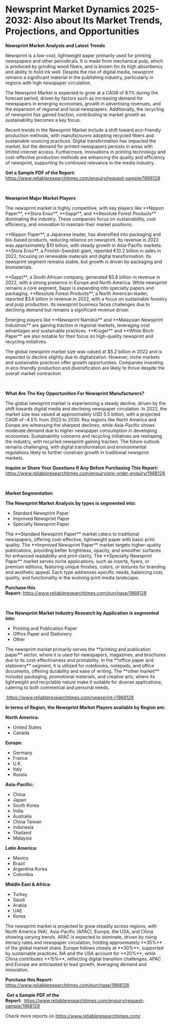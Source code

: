 <p><h1>Newsprint Market Dynamics 2025-2032: Also about Its Market Trends, Projections, and Opportunities</h1></p><p><strong>Newsprint Market Analysis and Latest Trends</strong></p>
<p><p>Newsprint is a low-cost, lightweight paper primarily used for printing newspapers and other periodicals. It is made from mechanical pulp, which is produced by grinding wood fibers, and is known for its high absorbency and ability to hold ink well. Despite the rise of digital media, newsprint remains a significant material in the publishing industry, particularly in regions with high newspaper circulation.</p><p>The Newsprint Market is expected to grow at a CAGR of 8.1% during the forecast period, driven by factors such as increasing demand for newspapers in emerging economies, growth in advertising revenues, and the expansion of regional and local newspapers. Additionally, the recycling of newsprint has gained traction, contributing to market growth as sustainability becomes a key focus.</p><p>Recent trends in the Newsprint Market include a shift toward eco-friendly production methods, with manufacturers adopting recycled fibers and sustainable sourcing practices. Digital transformation has impacted the market, but the demand for printed newspapers persists in areas with limited internet access. Furthermore, innovations in printing technology and cost-effective production methods are enhancing the quality and efficiency of newsprint, supporting its continued relevance in the media industry.</p></p>
<p><strong>Get a Sample PDF of the Report:&nbsp;</strong> <a href="https://www.reliableresearchtimes.com/enquiry/request-sample/1968128?utm_campaign=2248&utm_medium=2&utm_source=Github&utm_content=ia&utm_term=25012025&utm_id=newsprint">https://www.reliableresearchtimes.com/enquiry/request-sample/1968128</a></p>
<p>&nbsp;</p>
<p><strong>Newsprint Major Market Players</strong></p>
<p><p>The newsprint market is highly competitive, with key players like **Nippon Paper**, **Stora Enso**, **Sappi**, and **Resolute Forest Products** dominating the industry. These companies focus on sustainability, cost efficiency, and innovation to maintain their market positions.</p><p>**Nippon Paper**, a Japanese leader, has diversified into packaging and bio-based products, reducing reliance on newsprint. Its revenue in 2022 was approximately $10 billion, with steady growth in Asia-Pacific markets. **Stora Enso**, a Finnish-Swedish giant, reported €10.2 billion in sales in 2022, focusing on renewable materials and digital transformation. Its newsprint segment remains stable, but growth is driven by packaging and biomaterials.</p><p>**Sappi**, a South African company, generated $5.8 billion in revenue in 2022, with a strong presence in Europe and North America. While newsprint remains a core segment, Sappi is expanding into specialty papers and packaging. **Resolute Forest Products**, a North American leader, reported $3.6 billion in revenue in 2022, with a focus on sustainable forestry and pulp production. Its newsprint business faces challenges due to declining demand but remains a significant revenue driver.</p><p>Emerging players like **Newsprint Namibia** and **Malaysian Newsprint Industries** are gaining traction in regional markets, leveraging cost advantages and sustainable practices. **Kruger** and **White Birch Paper** are also notable for their focus on high-quality newsprint and recycling initiatives.</p><p>The global newsprint market size was valued at $5.2 billion in 2022 and is expected to decline slightly due to digitalization. However, niche markets and sustainable practices offer growth opportunities. Companies investing in eco-friendly production and diversification are likely to thrive despite the overall market contraction.</p></p>
<p>&nbsp;</p>
<p><strong>What Are The Key Opportunities For Newsprint Manufacturers?</strong></p>
<p><p>The global newsprint market is experiencing a steady decline, driven by the shift towards digital media and declining newspaper circulation. In 2022, the market size was valued at approximately USD 5.5 billion, with a projected CAGR of -4.5% from 2023 to 2030. Key regions like North America and Europe are witnessing the sharpest declines, while Asia-Pacific shows moderate demand due to higher newspaper consumption in developing economies. Sustainability concerns and recycling initiatives are reshaping the industry, with recycled newsprint gaining traction. The future outlook remains challenging, with digital transformation and environmental regulations likely to further constrain growth in traditional newsprint markets.</p></p>
<p><strong>Inquire or Share Your Questions If Any Before Purchasing This Report:</strong> <a href="https://www.reliableresearchtimes.com/enquiry/pre-order-enquiry/1968128?utm_campaign=2248&utm_medium=2&utm_source=Github&utm_content=ia&utm_term=25012025&utm_id=newsprint">https://www.reliableresearchtimes.com/enquiry/pre-order-enquiry/1968128</a></p>
<p>&nbsp;</p>
<p><strong>Market Segmentation</strong></p>
<p><strong>The Newsprint Market Analysis by types is segmented into:</strong></p>
<p><ul><li>Standard Newsprint Paper</li><li>Improved Newsprint Paper</li><li>Specialty Newsprint Paper</li></ul></p>
<p><p>The **Standard Newsprint Paper** market caters to traditional newspapers, offering cost-effective, lightweight paper with basic print quality. The **Improved Newsprint Paper** market targets higher-quality publications, providing better brightness, opacity, and smoother surfaces for enhanced readability and print clarity. The **Specialty Newsprint Paper** market serves niche applications, such as inserts, flyers, or premium editions, featuring unique finishes, colors, or textures for branding and aesthetic appeal. Each type addresses specific needs, balancing cost, quality, and functionality in the evolving print media landscape.</p></p>
<p><strong>Purchase this Report:&nbsp;</strong><a href="https://www.reliableresearchtimes.com/purchase/1968128?utm_campaign=2248&utm_medium=2&utm_source=Github&utm_content=ia&utm_term=25012025&utm_id=newsprint">https://www.reliableresearchtimes.com/purchase/1968128</a></p>
<p>&nbsp;</p>
<p><strong>The Newsprint Market Industry Research by Application is segmented into:</strong></p>
<p><ul><li>Printing and Publication Paper</li><li>Office Paper and Stationery</li><li>Other</li></ul></p>
<p><p>The newsprint market primarily serves the **printing and publication paper** sector, where it is used for newspapers, magazines, and brochures due to its cost-effectiveness and printability. In the **office paper and stationery** segment, it is utilized for notebooks, notepads, and office documents, offering durability and ease of writing. The **other market** includes packaging, promotional materials, and creative arts, where its lightweight and recyclable nature make it suitable for diverse applications, catering to both commercial and personal needs.</p></p>
<p><a href="https://www.reliableresearchtimes.com/newsprint-r1968128?utm_campaign=2248&utm_medium=2&utm_source=Github&utm_content=ia&utm_term=25012025&utm_id=newsprint">&nbsp;https://www.reliableresearchtimes.com/newsprint-r1968128</a></p>
<p><strong>In terms of Region, the Newsprint Market Players available by Region are:</strong></p>
<p>
    <p> <strong> North America: </strong>
        <ul>
            <li>United States</li>
            <li>Canada</li>
        </ul>
        </p> 
    <p> <strong> Europe: </strong>
        <ul>
            <li>Germany</li>
            <li>France</li>
            <li>U.K.</li>
            <li>Italy</li>
            <li>Russia</li>
        </ul>
        </p> 
    <p> <strong> Asia-Pacific: </strong>
        <ul>
            <li>China</li>
            <li>Japan</li>
            <li>South Korea</li>
            <li>India</li>
            <li>Australia</li>
            <li>China Taiwan</li>
            <li>Indonesia</li>
            <li>Thailand</li>
            <li>Malaysia</li>
        </ul>
        </p> 
    <p> <strong> Latin America: </strong>
        <ul>
            <li>Mexico</li>
            <li>Brazil</li>
            <li>Argentina Korea</li>
            <li>Colombia</li>
        </ul>
        </p> 
    <p> <strong> Middle East & Africa: </strong>
        <ul>
            <li>Turkey</li>
            <li>Saudi</li>
            <li>Arabia</li>
            <li>UAE</li>
            <li>Korea</li>
        </ul>
    </p>
    </p>
<p><p>The newsprint market is projected to grow steadily across regions, with North America (NA), Asia-Pacific (APAC), Europe, the USA, and China showing varying trends. APAC is expected to dominate, driven by rising literacy rates and newspaper circulation, holding approximately **35%** of the global market share. Europe follows closely at **30%**, supported by sustainable practices. NA and the USA account for **20%**, while China contributes **15%**, reflecting digital transition challenges. APAC and Europe are anticipated to lead growth, leveraging demand and innovation.</p></p>
<p><strong>Purchase this Report: </strong><a href="https://www.reliableresearchtimes.com/purchase/1968128?utm_campaign=2248&utm_medium=2&utm_source=Github&utm_content=ia&utm_term=25012025&utm_id=newsprint">https://www.reliableresearchtimes.com/purchase/1968128</a></p>
<p>&nbsp;<strong>Get a Sample PDF of the Report:&nbsp;&nbsp;</strong><a href="https://www.reliableresearchtimes.com/enquiry/request-sample/1968128?utm_campaign=2248&utm_medium=2&utm_source=Github&utm_content=ia&utm_term=25012025&utm_id=newsprint">https://www.reliableresearchtimes.com/enquiry/request-sample/1968128</a></p>
<p><strong></strong></p>
<p>Check more reports on <a href="https://www.reliableresearchtimes.com/?utm_campaign=2248&utm_medium=2&utm_source=Github&utm_content=ia&utm_term=25012025&utm_id=newsprint">https://www.reliableresearchtimes.com/</a></p>